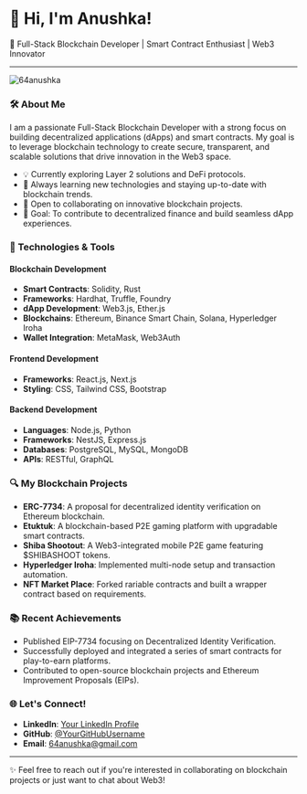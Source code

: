 # 👋 Hi, I'm Anushka!

🚀 Full-Stack Blockchain Developer | Smart Contract Enthusiast | Web3 Innovator

---
<p align="left"> <img src="https://komarev.com/ghpvc/?username=64anushka&label=Profile%20views&color=0e75b6&style=flat" alt="64anushka" /> </p>

### 🛠️ About Me
I am a passionate Full-Stack Blockchain Developer with a strong focus on building decentralized applications (dApps) and smart contracts. My goal is to leverage blockchain technology to create secure, transparent, and scalable solutions that drive innovation in the Web3 space.

- 💡 Currently exploring Layer 2 solutions and DeFi protocols.
- 🌱 Always learning new technologies and staying up-to-date with blockchain trends.
- 👯 Open to collaborating on innovative blockchain projects.
- 🎯 Goal: To contribute to decentralized finance and build seamless dApp experiences.

### 🔧 Technologies & Tools

#### **Blockchain Development**
- **Smart Contracts**: Solidity, Rust
- **Frameworks**: Hardhat, Truffle, Foundry
- **dApp Development**: Web3.js, Ether.js
- **Blockchains**: Ethereum, Binance Smart Chain, Solana, Hyperledger Iroha
- **Wallet Integration**: MetaMask, Web3Auth

#### **Frontend Development**
- **Frameworks**: React.js, Next.js
- **Styling**: CSS, Tailwind CSS, Bootstrap

#### **Backend Development**
- **Languages**: Node.js, Python
- **Frameworks**: NestJS, Express.js
- **Databases**: PostgreSQL, MySQL, MongoDB
- **APIs**: RESTful, GraphQL

### 🔍 My Blockchain Projects
- **ERC-7734**: A proposal for decentralized identity verification on Ethereum blockchain.
- **Etuktuk**: A blockchain-based P2E gaming platform with upgradable smart contracts.
- **Shiba Shootout**: A Web3-integrated mobile P2E game featuring $SHIBASHOOT tokens.
- **Hyperledger Iroha**: Implemented multi-node setup and transaction automation.
- **NFT Market Place**: Forked rariable contracts and built a wrapper contract based on requirements.
   
### 📚 Recent Achievements
- Published EIP-7734 focusing on Decentralized Identity Verification.
- Successfully deployed and integrated a series of smart contracts for play-to-earn platforms.
- Contributed to open-source blockchain projects and Ethereum Improvement Proposals (EIPs).

### 🌐 Let's Connect!
- **LinkedIn**: [Your LinkedIn Profile](https://www.linkedin.com/in/anushka-yadav-044714238/)
- **GitHub**: [@YourGitHubUsername](https://github.com/64anushka)
- **Email**: 64anushka@gmail.com

---

✨ Feel free to reach out if you're interested in collaborating on blockchain projects or just want to chat about Web3!
